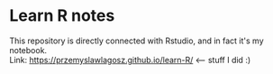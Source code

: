 # Learn R notes
This repository is directly connected with Rstudio, and in fact it's my notebook.  
Link: https://przemyslawlagosz.github.io/learn-R/ <-- stuff I did :)

